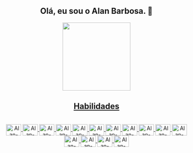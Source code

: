 <div align="center">
  <h2>Olá, eu sou o Alan Barbosa. 👋</h2>
</div>

<div align="center">
  <a href="https://github.com/alanbarbosadev">
  <img height="180em" src="https://github-readme-stats.vercel.app/api/top-langs/?username=alanbarbosadev&layout=compact&langs_count=7&theme=buefy"/>
</div>
  
<div align="center">
  <h2>Habilidades</h2>
</div>

<div align="center">
  <div style="display: inline_block"><br>
   <img align="center" alt="Alan-HTML" height="30" width="40" src="https://cdn.jsdelivr.net/gh/devicons/devicon/icons/html5/html5-original-wordmark.svg">
   <img align="center" alt="Alan-CSS" height="30" width="40" src="https://cdn.jsdelivr.net/gh/devicons/devicon/icons/css3/css3-original-wordmark.svg">
   <img align="center" alt="Alan-Js" height="30" width="40" src="https://cdn.jsdelivr.net/gh/devicons/devicon/icons/javascript/javascript-original.svg">
   <img align="center" alt="Alan-Ts" height="30" width="40" src="https://cdn.jsdelivr.net/gh/devicons/devicon/icons/typescript/typescript-plain.svg">
   <img align="center" alt="Alan-Angular" height="30" width="40" src="https://cdn.jsdelivr.net/gh/devicons/devicon/icons/angularjs/angularjs-plain.svg">
   <img align="center" alt="Alan-Bootstrap" height="30" width="40" src="https://cdn.jsdelivr.net/gh/devicons/devicon/icons/bootstrap/bootstrap-plain-wordmark.svg">
   <img align="center" alt="Alan-Csharp" height="30" width="40" src="https://cdn.jsdelivr.net/gh/devicons/devicon/icons/csharp/csharp-plain.svg">
   <img align="center" alt="Alan-Java" height="30" width="40" src="https://cdn.jsdelivr.net/gh/devicons/devicon/icons/java/java-original-wordmark.svg">
   <img align="center" alt="Alan-DotNet" height="30" width="40" src="https://cdn.jsdelivr.net/gh/devicons/devicon/icons/dotnetcore/dotnetcore-original.svg">
   <img align="center" alt="Alan-Spring" height="30" width="40" src="https://cdn.jsdelivr.net/gh/devicons/devicon/icons/spring/spring-plain-wordmark.svg">
   <img align="center" alt="Alan-SqlServer" height="30" width="40" src="https://cdn.jsdelivr.net/gh/devicons/devicon/icons/microsoftsqlserver/microsoftsqlserver-plain-wordmark.svg">
   <img align="center" alt="Alan-mysql" height="30" width="40" src="https://cdn.jsdelivr.net/gh/devicons/devicon/icons/mysql/mysql-original-wordmark.svg">
   <img align="center" alt="Alan-VisualStudio" height="30" width="40" src="https://cdn.jsdelivr.net/gh/devicons/devicon/icons/visualstudio/visualstudio-plain-wordmark.svg">
   <img align="center" alt="Alan-Git" height="30" width="40" src="https://cdn.jsdelivr.net/gh/devicons/devicon/icons/git/git-original-wordmark.svg">
   <img align="center" alt="Alan-Github" height="30" width="40" src="https://cdn.jsdelivr.net/gh/devicons/devicon/icons/github/github-original-wordmark.svg">
 </div>
</div>
